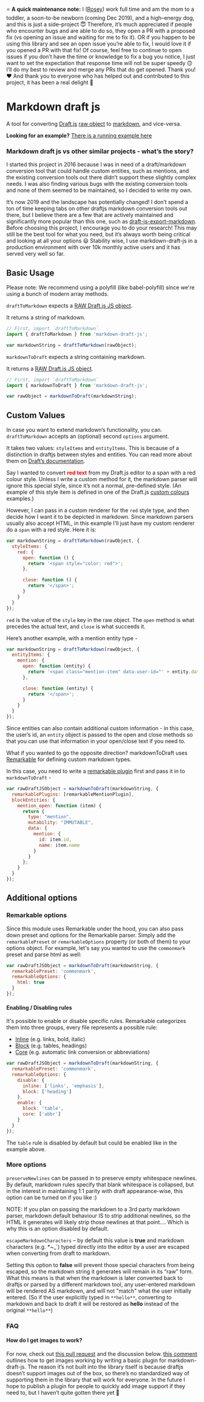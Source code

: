 ⭐️ **A quick maintenance note:** I ([Rosey](https://github.com/Rosey)) work full time and am the mom to a toddler, a soon-to-be newborn (coming Dec 2019), and a high–energy dog, and this is just a side–project 😇 Therefore, it’s much appreciated if people who encounter bugs and are able to do so, they open a PR with a proposed fix (vs opening an issue and waiting for me to fix it). OR if you happen to be using this library and see an open issue you’re able to fix, I would love it if you opened a PR with that fix! Of course, feel free to continue to open issues if you don’t have the time or knowledge to fix a bug you notice, I just want to set the expectation that response time will not be super speedy 🙃 I’ll do my best to review and merge any PRs that do get opened. Thank you! ❤️ And thank you to everyone who has helped out and contributed to this project, it has been a real delight 🥰

# Markdown draft js

A tool for converting [Draft.js](https://facebook.github.io/draft-js/) [raw object](https://facebook.github.io/draft-js/docs/api-reference-data-conversion.html) to [markdown](https://daringfireball.net/projects/markdown/), and vice-versa.

**Looking for an example?** [There is a running example here](https://rosey.github.io/markdown-draft-js/)

### Markdown draft js vs other similar projects - what’s the story?

I started this project in 2016 because I was in need of a draft/markdown conversion tool that could handle custom entities, such as mentions, and the existing conversion tools out there didn’t support these slightly complex needs. I was also finding various bugs with the existing conversion tools and none of them seemed to be maintained, so I decided to write my own.

It’s now 2019 and the landscape has potentially changed! I don’t spend a ton of time keeping tabs on other draftjs markdown conversion tools out there, but I believe there are a few that are actively maintained and significantly more popular than this one, such as [draft-js-export-markdown](https://github.com/sstur/draft-js-utils/tree/master/packages/draft-js-export-markdown). Before choosing this project, I encourage you to do your research! This may still be the best tool for what you need, but it’s always worth being critical and looking at all your options 😃 Stability wise, I use markdown-draft-js in a production environment with over 10k monthly active users and it has served very well so far.

## Basic Usage

Please note: We recommend using a polyfill (like babel-polyfill) since we're using a bunch of modern array methods.

`draftToMarkdown` expects a [RAW Draft.js JS object](https://facebook.github.io/draft-js/docs/api-reference-data-conversion.html).

It returns a string of markdown.

```javascript
// First, import `draftToMarkdown`
import { draftToMarkdown } from 'markdown-draft-js';

var markdownString = draftToMarkdown(rawObject);
```

`markdownToDraft` expects a string containing markdown.

It returns a [RAW Draft.js JS object](https://facebook.github.io/draft-js/docs/api-reference-data-conversion.html).

```javascript
// First, import `draftToMarkdown`
import { markdownToDraft } from 'markdown-draft-js';

var rawObject = markdownToDraft(markdownString);
```

## Custom Values

In case you want to extend markdown’s functionality, you can. `draftToMarkdown` accepts an (optional) second `options` argument.

It takes two values: `styleItems` and `entityItems`. This is because of a distinction in draftjs between styles and entities. You can read more about them on [Draft’s documentation](https://facebook.github.io/draft-js/docs/api-reference-character-metadata.html).

Say I wanted to convert <span style="color: red">**red text**</span> from my Draft.js editor to a span with a red colour style. Unless I write a custom method for it, the markdown parser will ignore this special style, since it’s not a normal, pre-defined style. (An example of this style item is defined in one of the Draft.js [custom colours](https://github.com/facebook/draft-js/tree/master/examples/color) examples.)

However, I can pass in a custom renderer for the `red` style type, and then decide how I want it to be depicted in markdown. Since markdown parsers usually also accept HTML, in this example I’ll just have my custom renderer do a `span` with a red style. Here it is:

```javascript
var markdownString = draftToMarkdown(rawObject, {
  styleItems: {
    red: {
      open: function () {
        return '<span style="color: red">';
      },

      close: function () {
        return '</span>';
      }
    }
  }
});
```

`red` is the value of the `style` key in the raw object. The `open` method is what precedes the actual text, and `close` is what succeeds it.

Here’s another example, with a mention entity type -


```javascript
var markdownString = draftToMarkdown(rawObject, {
  entityItems: {
    mention: {
      open: function (entity) {
        return '<span class="mention-item" data-user-id="' + entity.data.id + '">';
      },

      close: function (entity) {
        return '</span>';
      }
    }
  }
});
```

Since entities can also contain additional custom information - in this case, the user’s id, an `entity` object is passed to the open and close methods so that you can use that information in your open/close text if you need to.

What if you wanted to go the opposite direction? markdownToDraft uses [Remarkable](https://github.com/jonschlinkert/remarkable) for defining custom markdown types.

In this case, you need to write a [remarkable plugin](https://github.com/jonschlinkert/remarkable/blob/master/docs/plugins.md) first and pass it in to `markdownToDraft` -

```javascript
var rawDraftJSObject = markdownToDraft(markdownString, {
  remarkablePlugins: [remarkableMentionPlugin],
  blockEntities: {
    mention_open: function (item) {
      return {
        type: "mention",
        mutability: "IMMUTABLE",
        data: {
          mention: {
            id: item.id,
            name: item.name
          }
        }
      };
    }
  }
});
```


## Additional options

### Remarkable options

Since this module uses Remarkable under the hood, you can also pass down preset and options for the Remarkable parser. Simply add the `remarkablePreset` or `remarkableOptions` property (or both of them) to your options object. For example, let's say you wanted to use the `commonmark` preset and parse html as well:

```javascript
var rawDraftJSObject = markdownToDraft(markdownString, {
  remarkablePreset: 'commonmark',
  remarkableOptions: {
    html: true
  }
});
```

#### Enabling / Disabling rules

It's possible to enable or disable specific rules. Remarkable categorizes them into three groups, every file represents a possible rule:

- [Inline](https://github.com/jonschlinkert/remarkable/tree/master/lib/rules_inline) (e.g. links, bold, italic)
- [Block](https://github.com/jonschlinkert/remarkable/tree/master/lib/rules_block) (e.g. tables, headings)
- [Core](https://github.com/jonschlinkert/remarkable/tree/master/lib/rules_core) (e.g. automatic link conversion or abbreviations)

```javascript
var rawDraftJSObject = markdownToDraft(markdownString, {
  remarkablePreset: 'commonmark',
  remarkableOptions: {
    disable: {
      inline: ['links', 'emphasis'],
      block: ['heading']
    },
    enable: {
      block: 'table',
      core: ['abbr']
    }
  }
});
```

The `table` rule is disabled by default but could be enabled like in the example above.

### More options

`preserveNewlines` can be passed in to preserve empty whitespace newlines. By default, markdown rules specify that blank whitespace is collapsed, but in the interest in maintaining 1:1 parity with draft appearance-wise, this option can be turned on if you like :)

NOTE: If you plan on passing the markdown to a 3rd party markdown parser, markdown default behaviour IS to strip additional newlines, so the HTML it generates will likely strip those newlines at that point.... Which is why this is an option disabled by default.

`escapeMarkdownCharacters` – by default this value is **true** and markdown characters (e.g. *~_`) typed directly into the editor by a user are escaped when converting from draft to markdown.

Setting this option to **false** will prevent those special characters from being escaped, so the markdown string it generates will remain in its “raw” form. What this means is that when the markdown is later converted back to draftjs or parsed by a different markdown tool, any user-entered markdown will be rendered AS markdown, and will not "match" what the user initially entered. (So if the user explicitly typed in `**hello**`, converting to markdown and back to draft it will be restored as **hello** instead of the original `**hello**`)

### FAQ

#### How do I get images to work?

For now, check out [this pull request](https://github.com/Rosey/markdown-draft-js/pull/49) and the discussion below. [this comment](https://github.com/Rosey/markdown-draft-js/pull/49#issuecomment-369682808) outlines how to get images working by writing a basic plugin for markdown-draft-js. The reason it’s not built into the library itself is because draftjs doesn’t support images out of the box, so there’s no standardized way of supporting them in the library that will work for everyone. In the future I hope to publish a plugin for people to quickly add image support if they need to, but I haven’t quite gotten there yet 🙂
